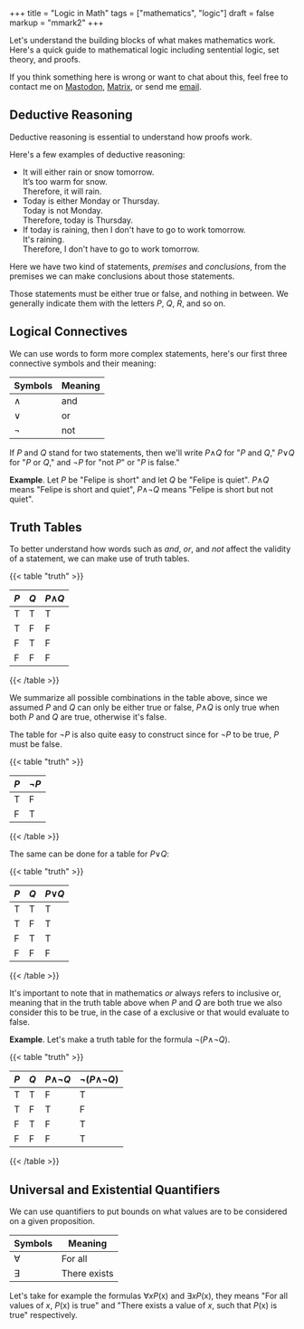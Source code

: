 +++
title = "Logic in Math"
tags = ["mathematics", "logic"]
draft = false
markup = "mmark2"
+++

Let's understand the building blocks of what makes mathematics work.
Here's a quick guide to mathematical logic including sentential logic, set theory, and proofs.

If you think something here is wrong or want to chat about this, feel free to contact me on
<a href="https://mastodon.social/@fkinoshita" target="_blank" rel="me">Mastodon</a>,
  <a href="https://matrix.to/#/@fkinoshita:gnome.org" target="_blank">Matrix</a>, or
  send me <a href="https://letterbird.co/kinofhek" target="_blank">email</a>.

## Deductive Reasoning

Deductive reasoning is essential to understand how proofs work.

Here's a few examples of deductive reasoning:
- It will either rain or snow tomorrow.<br>
  It’s too warm for snow.<br>
  Therefore, it will rain.
- Today is either Monday or Thursday.<br>
  Today is not Monday.<br>
  Therefore, today is Thursday.
- If today is raining, then I don't have to go to work tomorrow.<br>
  It's raining.<br>
  Therefore, I don't have to go to work tomorrow.

Here we have two kind of statements, *premises* and *conclusions*, from the premises
we can make conclusions about those statements.

Those statements must be either true or false, and nothing in between. We generally indicate them with the letters *P*, *Q*, *R*, and so on.

## Logical Connectives

We can use words to form more complex statements, here's our first three connective symbols and their meaning:

| Symbols | Meaning |
| --- | --- |
| &and; | and |
| &or; | or |
| &not; | not |

If *P* and *Q* stand for two statements, then we'll write *P*&and;*Q* for "*P* and *Q*," *P*&or;*Q* for "*P* or *Q*," and &not;*P* for "not *P*" or "*P* is false."

**Example**. Let *P* be "Felipe is short" and let *Q* be "Felipe is quiet". *P*&and;*Q* means "Felipe is short and quiet", *P*&and;&not;*Q* means "Felipe is short but not quiet".

## Truth Tables

To better understand how words such as *and*, *or*, and *not* affect the validity of a statement, we can make use of truth tables.

{{< table "truth" >}}

| *P* | *Q* | *P*&and;*Q*
| --- | --- | --- |
|  T  |  T  |  T  |
|  T  |  F  |  F  |
|  F  |  T  |  F  |
|  F  |  F  |  F  |

{{< /table >}}

We summarize all possible combinations in the table above, since we assumed *P* and *Q* can only be either true or false, *P*&and;*Q* is only true when both *P* and *Q* are true, otherwise it's false.

The table for &not;*P* is also quite easy to construct since for &not;*P* to be true, *P* must be false.

{{< table "truth" >}}

| *P* | &not;*P* |
| --- | --- |
|  T  |  F  |
|  F  |  T  |

{{< /table >}}

The same can be done for a table for *P*&or;*Q*:

{{< table "truth" >}}

| *P* | *Q* | *P*&or;*Q*
| --- | --- | --- |
|  T  |  T  |  T  |
|  T  |  F  |  T  |
|  F  |  T  |  T  |
|  F  |  F  |  F  |

{{< /table >}}

It's important to note that in mathematics *or* always refers to inclusive or, meaning that in the truth table above
when *P* and *Q* are both true we also consider this to be true, in the case of a exclusive or that would evaluate to false.

**Example**. Let's make a truth table for the formula &not;(*P*&and;&not;*Q*).

{{< table "truth" >}}

| *P* | *Q* | *P*&and;&not;*Q* | &not;(*P*&and;&not;*Q*)
| --- | --- | --- | --- |
|  T  |  T  |  F  |  T  |
|  T  |  F  |  T  |  F  |
|  F  |  T  |  F  |  T  |
|  F  |  F  |  F  |  T  |

{{< /table >}}

## Universal and Existential Quantifiers

We can use quantifiers to put bounds on what values are to be considered on a
given proposition.

| Symbols | Meaning |
| --- | --- |
| &forall; | For all |
| &exist; | There exists |


Let's take for example the formulas &forall;*xP*(x) and &exist;*xP*(x), they
means "For all values of *x*, *P*(x) is true" and "There exists a value of *x*, such that *P*(x) is true" respectively.


